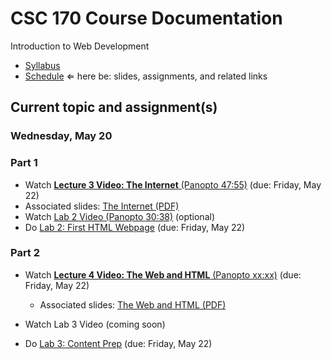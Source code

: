 # CSC 170 Course Documentation
Introduction to Web Development

- [Syllabus](syllabus.md)
- [Schedule](schedule.md)   &lArr; here be: slides, assignments, and related links

## Current topic and assignment(s)

### Wednesday, May 20

### Part 1

- Watch [**Lecture 3 Video: The Internet** (Panopto 47:55)](https://rochester.hosted.panopto.com/Panopto/Pages/Viewer.aspx?id=777f85e7-a909-449f-8eb9-abc0015e8879) (due: Friday, May 22)
- Associated slides: [The Internet (PDF)](02a-the-internet/the-internet.pdf)
- Watch [Lab 2 Video (Panopto 30:38)](https://rochester.hosted.panopto.com/Panopto/Pages/Viewer.aspx?id=afd34ff9-e643-4051-9808-abc100eda36c) (optional)
- Do [Lab 2: First HTML Webpage](lab02-first-html-webpage/instructions.md) (due: Friday, May 22)

### Part 2


- Watch [**Lecture 4 Video: The Web and HTML** (Panopto xx:xx)](https://rochester.hosted.panopto.com/Panopto/Pages/Viewer.aspx?id=98f6ddba-2b74-4101-a68e-abc1013bc223) (due: Friday, May 22)

  - Associated slides: [The Web and HTML (PDF)](02b-the-web-and-html/the-web-and-html.pdf)
- Watch Lab 3 Video (coming soon)
- Do [Lab 3: Content Prep](lab03-content-prep/instructions.md) (due: Friday, May 22)

